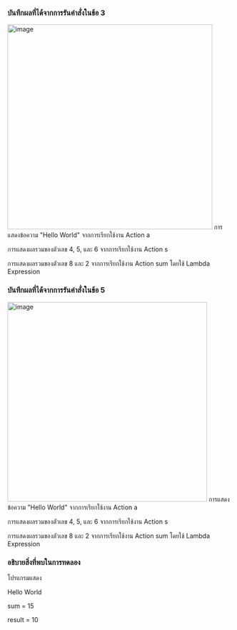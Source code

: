 ### บันทึกผลที่ได้จากการรันคำสั่งในข้อ 3
<img width="459" alt="image" src="https://github.com/VisawaPRO/03376836-OOP-2566-Lab-15/assets/144195555/090f7f99-d7f1-44fd-bd79-c1928d392cca">
การแสดงข้อความ "Hello World" จากการเรียกใช้งาน Action a

การแสดงผลรวมของตัวเลข 4, 5, และ 6 จากการเรียกใช้งาน Action s

การแสดงผลรวมของตัวเลข 8 และ 2 จากการเรียกใช้งาน Action sum โดยใช้ Lambda Expression

### บันทึกผลที่ได้จากการรันคำสั่งในข้อ 5
<img width="447" alt="image" src="https://github.com/VisawaPRO/03376836-OOP-2566-Lab-15/assets/144195555/2214eace-596d-4cff-aa1f-89949063b933">
การแสดงข้อความ "Hello World" จากการเรียกใช้งาน Action a

การแสดงผลรวมของตัวเลข 4, 5, และ 6 จากการเรียกใช้งาน Action s

การแสดงผลรวมของตัวเลข 8 และ 2 จากการเรียกใช้งาน Action sum โดยใช้ Lambda Expression

### อธิบายสิ่งที่พบในการทดลอง
โปรแกรมแสดง

Hello World

sum = 15

result = 10







